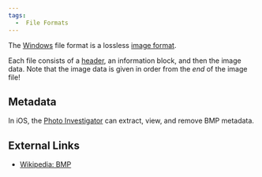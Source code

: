 ```yaml
---
tags:
  -  File Formats
---
```

The [Windows](windows.md) file format is a
lossless [image format](image_format.md).

Each file consists of a [header](header.md), an information
block, and then the image data. Note that the image data is given in
order from the *end* of the image file!

## Metadata

In iOS, the [Photo Investigator](photo_investigator.md) can
extract, view, and remove BMP metadata.

## External Links

- [Wikipedia: BMP](http://en.wikipedia.org/wiki/Windows_bitmap)

